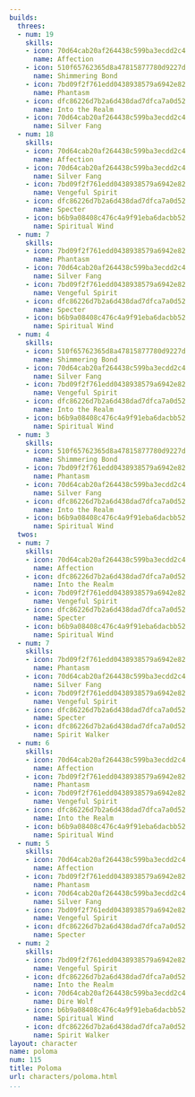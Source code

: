 ```yaml
---
builds:
  threes:
  - num: 19
    skills:
    - icon: 70d64cab20af264438c599ba3ecdd2c4
      name: Affection
    - icon: 510f65762365d8a47815877780d9227d
      name: Shimmering Bond
    - icon: 7bd09f2f761edd0438938579a6942e82
      name: Phantasm
    - icon: dfc86226d7b2a6d438dad7dfca7a0d52
      name: Into the Realm
    - icon: 70d64cab20af264438c599ba3ecdd2c4
      name: Silver Fang
  - num: 18
    skills:
    - icon: 70d64cab20af264438c599ba3ecdd2c4
      name: Affection
    - icon: 70d64cab20af264438c599ba3ecdd2c4
      name: Silver Fang
    - icon: 7bd09f2f761edd0438938579a6942e82
      name: Vengeful Spirit
    - icon: dfc86226d7b2a6d438dad7dfca7a0d52
      name: Specter
    - icon: b6b9a08408c476c4a9f91eba6dacbb52
      name: Spiritual Wind
  - num: 7
    skills:
    - icon: 7bd09f2f761edd0438938579a6942e82
      name: Phantasm
    - icon: 70d64cab20af264438c599ba3ecdd2c4
      name: Silver Fang
    - icon: 7bd09f2f761edd0438938579a6942e82
      name: Vengeful Spirit
    - icon: dfc86226d7b2a6d438dad7dfca7a0d52
      name: Specter
    - icon: b6b9a08408c476c4a9f91eba6dacbb52
      name: Spiritual Wind
  - num: 4
    skills:
    - icon: 510f65762365d8a47815877780d9227d
      name: Shimmering Bond
    - icon: 70d64cab20af264438c599ba3ecdd2c4
      name: Silver Fang
    - icon: 7bd09f2f761edd0438938579a6942e82
      name: Vengeful Spirit
    - icon: dfc86226d7b2a6d438dad7dfca7a0d52
      name: Into the Realm
    - icon: b6b9a08408c476c4a9f91eba6dacbb52
      name: Spiritual Wind
  - num: 3
    skills:
    - icon: 510f65762365d8a47815877780d9227d
      name: Shimmering Bond
    - icon: 7bd09f2f761edd0438938579a6942e82
      name: Phantasm
    - icon: 70d64cab20af264438c599ba3ecdd2c4
      name: Silver Fang
    - icon: dfc86226d7b2a6d438dad7dfca7a0d52
      name: Into the Realm
    - icon: b6b9a08408c476c4a9f91eba6dacbb52
      name: Spiritual Wind
  twos:
  - num: 7
    skills:
    - icon: 70d64cab20af264438c599ba3ecdd2c4
      name: Affection
    - icon: dfc86226d7b2a6d438dad7dfca7a0d52
      name: Into the Realm
    - icon: 7bd09f2f761edd0438938579a6942e82
      name: Vengeful Spirit
    - icon: dfc86226d7b2a6d438dad7dfca7a0d52
      name: Specter
    - icon: b6b9a08408c476c4a9f91eba6dacbb52
      name: Spiritual Wind
  - num: 7
    skills:
    - icon: 7bd09f2f761edd0438938579a6942e82
      name: Phantasm
    - icon: 70d64cab20af264438c599ba3ecdd2c4
      name: Silver Fang
    - icon: 7bd09f2f761edd0438938579a6942e82
      name: Vengeful Spirit
    - icon: dfc86226d7b2a6d438dad7dfca7a0d52
      name: Specter
    - icon: dfc86226d7b2a6d438dad7dfca7a0d52
      name: Spirit Walker
  - num: 6
    skills:
    - icon: 70d64cab20af264438c599ba3ecdd2c4
      name: Affection
    - icon: 7bd09f2f761edd0438938579a6942e82
      name: Phantasm
    - icon: 7bd09f2f761edd0438938579a6942e82
      name: Vengeful Spirit
    - icon: dfc86226d7b2a6d438dad7dfca7a0d52
      name: Into the Realm
    - icon: b6b9a08408c476c4a9f91eba6dacbb52
      name: Spiritual Wind
  - num: 5
    skills:
    - icon: 70d64cab20af264438c599ba3ecdd2c4
      name: Affection
    - icon: 7bd09f2f761edd0438938579a6942e82
      name: Phantasm
    - icon: 70d64cab20af264438c599ba3ecdd2c4
      name: Silver Fang
    - icon: 7bd09f2f761edd0438938579a6942e82
      name: Vengeful Spirit
    - icon: dfc86226d7b2a6d438dad7dfca7a0d52
      name: Specter
  - num: 2
    skills:
    - icon: 7bd09f2f761edd0438938579a6942e82
      name: Vengeful Spirit
    - icon: dfc86226d7b2a6d438dad7dfca7a0d52
      name: Into the Realm
    - icon: 70d64cab20af264438c599ba3ecdd2c4
      name: Dire Wolf
    - icon: b6b9a08408c476c4a9f91eba6dacbb52
      name: Spiritual Wind
    - icon: dfc86226d7b2a6d438dad7dfca7a0d52
      name: Spirit Walker
layout: character
name: poloma
num: 115
title: Poloma
url: characters/poloma.html
...
```

